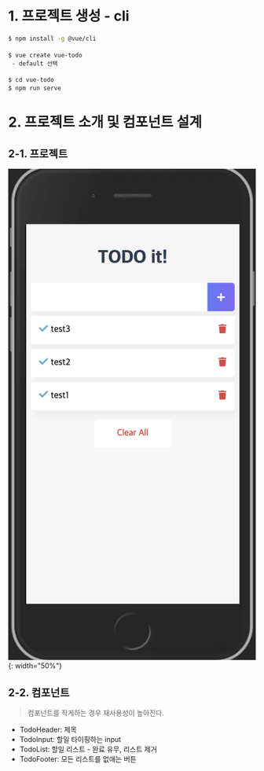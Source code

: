 # 1. 프로젝트 생성 - cli

```bash
$ npm install -g @vue/cli

$ vue create vue-todo
 - default 선택 

$ cd vue-todo
$ npm run serve
```

# 2. 프로젝트 소개 및 컴포넌트 설계

## 2-1. 프로젝트

![project](./md/1.png){: width="50%"}

## 2-2. 컴포넌트

> 컴포넌트를 작게하는 경우 재사용성이 높아진다.

- TodoHeader: 제목
- TodoInput: 할일 타이핑하는 input
- TodoList: 할일 리스트 - 완료 유무, 리스트 제거
- TodoFooter: 모든 리스트를 없애는 버튼
